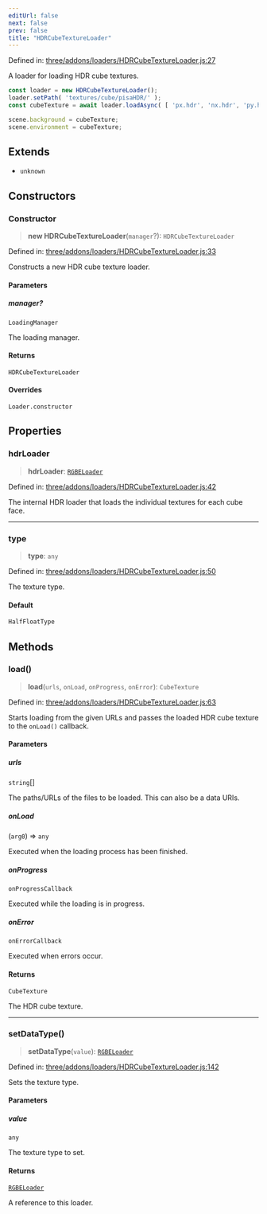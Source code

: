 ```yaml
---
editUrl: false
next: false
prev: false
title: "HDRCubeTextureLoader"
---
```


Defined in: [three/addons/loaders/HDRCubeTextureLoader.js:27](https://github.com/DefinitelyMaybe/three-i18n/blob/fa57b79433d1c349ffb23a78727299c8d4190136/three/addons/loaders/HDRCubeTextureLoader.js#L27)

A loader for loading HDR cube textures.

```js
const loader = new HDRCubeTextureLoader();
loader.setPath( 'textures/cube/pisaHDR/' );
const cubeTexture = await loader.loadAsync( [ 'px.hdr', 'nx.hdr', 'py.hdr', 'ny.hdr', 'pz.hdr', 'nz.hdr' ] );

scene.background = cubeTexture;
scene.environment = cubeTexture;
```

## Extends

- `unknown`

## Constructors

### Constructor

> **new HDRCubeTextureLoader**(`manager`?): `HDRCubeTextureLoader`

Defined in: [three/addons/loaders/HDRCubeTextureLoader.js:33](https://github.com/DefinitelyMaybe/three-i18n/blob/fa57b79433d1c349ffb23a78727299c8d4190136/three/addons/loaders/HDRCubeTextureLoader.js#L33)

Constructs a new HDR cube texture loader.

#### Parameters

##### manager?

`LoadingManager`

The loading manager.

#### Returns

`HDRCubeTextureLoader`

#### Overrides

`Loader.constructor`

## Properties

### hdrLoader

> **hdrLoader**: [`RGBELoader`](/addons/classes/rgbeloader/)

Defined in: [three/addons/loaders/HDRCubeTextureLoader.js:42](https://github.com/DefinitelyMaybe/three-i18n/blob/fa57b79433d1c349ffb23a78727299c8d4190136/three/addons/loaders/HDRCubeTextureLoader.js#L42)

The internal HDR loader that loads the
individual textures for each cube face.

***

### type

> **type**: `any`

Defined in: [three/addons/loaders/HDRCubeTextureLoader.js:50](https://github.com/DefinitelyMaybe/three-i18n/blob/fa57b79433d1c349ffb23a78727299c8d4190136/three/addons/loaders/HDRCubeTextureLoader.js#L50)

The texture type.

#### Default

```ts
HalfFloatType
```

## Methods

### load()

> **load**(`urls`, `onLoad`, `onProgress`, `onError`): `CubeTexture`

Defined in: [three/addons/loaders/HDRCubeTextureLoader.js:63](https://github.com/DefinitelyMaybe/three-i18n/blob/fa57b79433d1c349ffb23a78727299c8d4190136/three/addons/loaders/HDRCubeTextureLoader.js#L63)

Starts loading from the given URLs and passes the loaded HDR cube texture
to the `onLoad()` callback.

#### Parameters

##### urls

`string`[]

The paths/URLs of the files to be loaded. This can also be a data URIs.

##### onLoad

(`arg0`) => `any`

Executed when the loading process has been finished.

##### onProgress

`onProgressCallback`

Executed while the loading is in progress.

##### onError

`onErrorCallback`

Executed when errors occur.

#### Returns

`CubeTexture`

The HDR cube texture.

***

### setDataType()

> **setDataType**(`value`): [`RGBELoader`](/addons/classes/rgbeloader/)

Defined in: [three/addons/loaders/HDRCubeTextureLoader.js:142](https://github.com/DefinitelyMaybe/three-i18n/blob/fa57b79433d1c349ffb23a78727299c8d4190136/three/addons/loaders/HDRCubeTextureLoader.js#L142)

Sets the texture type.

#### Parameters

##### value

`any`

The texture type to set.

#### Returns

[`RGBELoader`](/addons/classes/rgbeloader/)

A reference to this loader.
